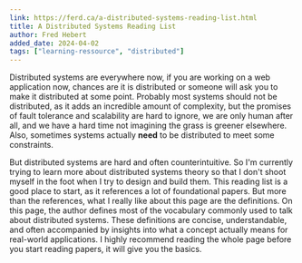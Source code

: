 ```yaml
---
link: https://ferd.ca/a-distributed-systems-reading-list.html
title: A Distributed Systems Reading List
author: Fred Hebert
added_date: 2024-04-02
tags: ["learning-ressource", "distributed"]
---
```


Distributed systems are everywhere now, if you are working on a web application now, chances are it is distributed or someone will ask you to make it distributed at some point. Probably most systems should not be distributed, as it adds an incredible amount of complexity, but the promises of fault tolerance and scalability are hard to ignore, we are only human after all, and we have a hard time not imagining the grass is greener elsewhere. Also, sometimes systems actually **need** to be distributed to meet some constraints. 


But distributed systems are hard and often counterintuitive. So I'm currently trying to learn more about distributed systems theory so that I don't shoot myself in the foot when I try to design and build them. This reading list is a good place to start, as it references a lot of foundational papers. But more than the references, what I really like about this page are the definitions. On this page, the author defines most of the vocabulary commonly used to talk about distributed systems. These definitions are concise, understandable, and often accompanied by insights into what a concept actually means for real-world applications. I highly recommend reading the whole page before you start reading papers, it will give you the basics.
